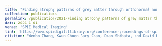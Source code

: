 ```yaml
---
title: "Finding atrophy patterns of grey matter through orthonormal non-negative factorization"
collection: publications
permalink: /publication/2021-Finding atrophy patterns of grey matter through orthonormal non-negative factorization
date: 2021-1-01
venue: 'SPIE Medical Imaging'
link: 'https://www.spiedigitallibrary.org/conference-proceedings-of-spie/11596/115960X/Finding-atrophy-patterns-of-grey-matter-through-orthonormal-non-negative/10.1117/12.2581860.full?webSyncID=0db51d96-aaae-3719-8aac-3c88c08e1c64&sessionGUID=c97026d8-73b1-39ac-6584-44437c22323c'
citation: 'Wenbo Zhang, Kwun Chuen Gary Chan, Dean Shibata, and David Haynor. 2021.&quot; <i>SPIE Medical Imaging 2021</i>'
---
```


